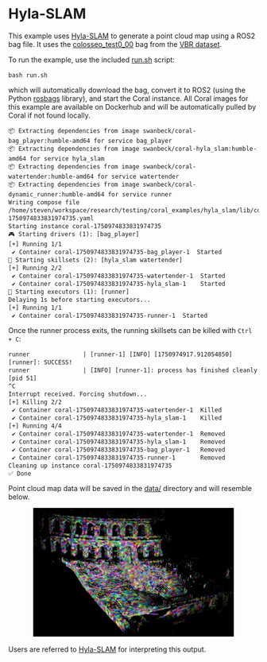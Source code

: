 # Hyla-SLAM
This example uses [Hyla-SLAM](https://github.com/swanbeck/hyla_slam.git) to generate a point cloud map using a ROS2 bag file. It uses the [colosseo_test0_00](http://srrg.diag.uniroma1.it/vbr_slam/colosseo/colosseo_test0/colosseo_test0_00.bag) bag from the [VBR dataset](https://rvp-group.net/slam-dataset.html). 

To run the example, use the included [run.sh](./run.sh) script:
```
bash run.sh
```
which will automatically download the bag, convert it to ROS2 (using the Python [rosbags](https://pypi.org/project/rosbags/) library), and start the Coral instance. All Coral images for this example are available on Dockerhub and will be automatically pulled by Coral if not found locally. 
```
📦 Extracting dependencies from image swanbeck/coral-bag_player:humble-amd64 for service bag_player
📦 Extracting dependencies from image swanbeck/coral-hyla_slam:humble-amd64 for service hyla_slam
📦 Extracting dependencies from image swanbeck/coral-watertender:humble-amd64 for service watertender
📦 Extracting dependencies from image swanbeck/coral-dynamic_runner:humble-amd64 for service runner
Writing compose file /home/steven/workspace/research/testing/coral_examples/hyla_slam/lib/compose/coral-1750974833831974735.yaml
Starting instance coral-1750974833831974735
🎮 Starting drivers (1): [bag_player]
[+] Running 1/1
 ✔ Container coral-1750974833831974735-bag_player-1  Started  
🧠 Starting skillsets (2): [hyla_slam watertender]
[+] Running 2/2
 ✔ Container coral-1750974833831974735-watertender-1  Started 
 ✔ Container coral-1750974833831974735-hyla_slam-1    Started
🚀 Starting executors (1): [runner]
Delaying 1s before starting executors...
[+] Running 1/1
 ✔ Container coral-1750974833831974735-runner-1  Started
```

Once the runner process exits, the running skillsets can be killed with `Ctrl + C`:
```
runner               | [runner-1] [INFO] [1750974917.912054850] [runner]: SUCCESS!
runner               | [INFO] [runner-1]: process has finished cleanly [pid 51]
^C
Interrupt received. Forcing shutdown...
[+] Killing 2/2
 ✔ Container coral-1750974833831974735-watertender-1  Killed
 ✔ Container coral-1750974833831974735-hyla_slam-1    Killed
[+] Running 4/4
 ✔ Container coral-1750974833831974735-watertender-1  Removed 
 ✔ Container coral-1750974833831974735-hyla_slam-1    Removed 
 ✔ Container coral-1750974833831974735-bag_player-1   Removed 
 ✔ Container coral-1750974833831974735-runner-1       Removed
Cleaning up instance coral-1750974833831974735
✅ Done
```

Point cloud map data will be saved in the [data/](./data) directory and will resemble below.
<div align="center">
  <img src="./.asset/output.png" width="80%">
</div>

Users are referred to [Hyla-SLAM](https://github.com/swanbeck/hyla_slam.git) for interpreting this output.
